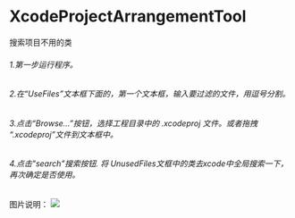 # XcodeProjectArrangementTool
搜索项目不用的类


###### 1.第一步运行程序。
###### 2.在“UseFiles”文本框下面的，第一个文本框，输入要过滤的文件，用逗号分割。
###### 3.点击“Browse...”按钮，选择工程目录中的 .xcodeproj 文件。或者拖拽 “.xcodeproj”文件到文本框中。
###### 4.点击"search"搜索按钮. 将 UnusedFiles文框中的类去xcode中全局搜索一下，再次确定是否使用。

图片说明：
 ![](https://github.com/HSFGitHub/XcodeProjectArrangementTool/blob/master/HSFCollatinFiles/1.png)
